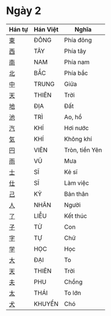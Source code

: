 
# Ngày 2

| Hán tự | Hán Việt | Nghĩa |
| -------------------------------- | ------ | ---------- |
| [東](https://www.tiengnhatdongian.com/kanji/giai-nghia-kanji-東) | ĐÔNG | Phía đông |
| [西](https://www.tiengnhatdongian.com/kanji/giai-nghia-kanji-西) | TÂY | Phía tây |
| [南](https://www.tiengnhatdongian.com/kanji/giai-nghia-kanji-南) | NAM | Phía nam |
| [北](https://www.tiengnhatdongian.com/kanji/giai-nghia-kanji-北) | BẮC | Phía bắc |
| [中](https://www.tiengnhatdongian.com/kanji/giai-nghia-kanji-中) | TRUNG | Giữa |
| [天](https://www.tiengnhatdongian.com/kanji/giai-nghia-kanji-天) | THIÊN | Trời |
| [地](https://www.tiengnhatdongian.com/kanji/giai-nghia-kanji-地) | ĐỊA | Đất |
| [池](https://www.tiengnhatdongian.com/kanji/giai-nghia-kanji-池) | TRÌ | Ao, hồ |
| [汽](https://www.tiengnhatdongian.com/kanji/giai-nghia-kanji-汽) | KHÍ | Hơi nước |
| [気](https://www.tiengnhatdongian.com/kanji/giai-nghia-kanji-気) | KHÍ | Không khí |
| [円](https://www.tiengnhatdongian.com/kanji/giai-nghia-kanji-円) | VIÊN | Tròn, tiền Yên |
| [雨](https://www.tiengnhatdongian.com/kanji/giai-nghia-kanji-雨) | VŨ | Mưa |
| [士](https://www.tiengnhatdongian.com/kanji/giai-nghia-kanji-士) | SĨ | Kẻ sĩ |
| [仕](https://www.tiengnhatdongian.com/kanji/giai-nghia-kanji-仕) | SĨ | Làm việc |
| [己](https://www.tiengnhatdongian.com/kanji/giai-nghia-kanji-己) | KỶ | Bản thân |
| [人](https://www.tiengnhatdongian.com/kanji/giai-nghia-kanji-人) | NHÂN | Người |
| [了](https://www.tiengnhatdongian.com/kanji/giai-nghia-kanji-了) | LIỄU | Kết thúc |
| [子](https://www.tiengnhatdongian.com/kanji/giai-nghia-kanji-子) | TỬ | Con |
| [字](https://www.tiengnhatdongian.com/kanji/giai-nghia-kanji-字) | TỰ | Chữ |
| [学](https://www.tiengnhatdongian.com/kanji/giai-nghia-kanji-学) | HỌC | Học |
| [大](https://www.tiengnhatdongian.com/kanji/giai-nghia-kanji-大) | ĐẠI | To |
| [天](https://www.tiengnhatdongian.com/kanji/giai-nghia-kanji-天) | THIÊN | Trời |
| [夫](https://www.tiengnhatdongian.com/kanji/giai-nghia-kanji-夫) | PHU | Chồng |
| [太](https://www.tiengnhatdongian.com/kanji/giai-nghia-kanji-太) | THÁI | To lớn |
| [犬](https://www.tiengnhatdongian.com/kanji/giai-nghia-kanji-犬) | KHUYỂN | Chó |
